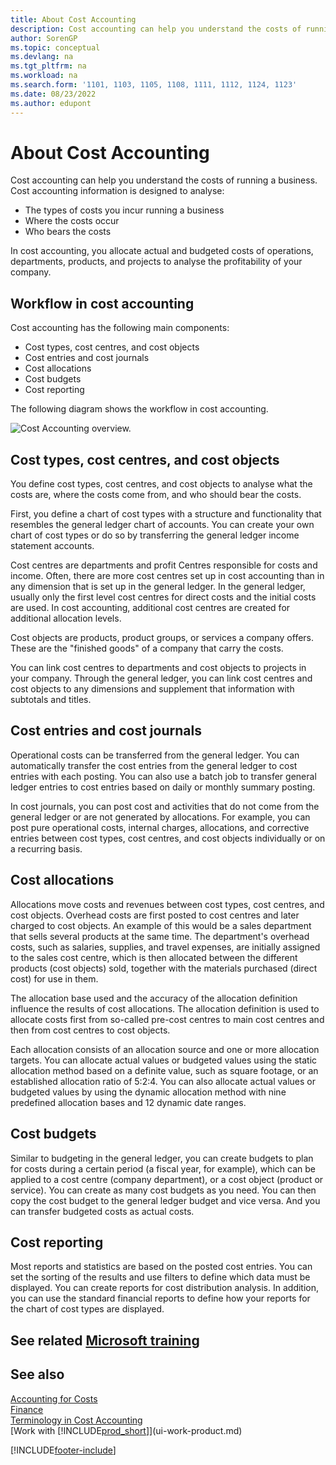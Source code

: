 ```yaml
---
title: About Cost Accounting
description: Cost accounting can help you understand the costs of running a business. Cost accounting information is designed to analyse various issues.
author: SorenGP
ms.topic: conceptual
ms.devlang: na
ms.tgt_pltfrm: na
ms.workload: na
ms.search.form: '1101, 1103, 1105, 1108, 1111, 1112, 1124, 1123'
ms.date: 08/23/2022
ms.author: edupont
---
```

# <a name="about-cost-accounting" />About Cost Accounting

Cost accounting can help you understand the costs of running a business. Cost accounting information is designed to analyse:  

- The types of costs you incur running a business  
- Where the costs occur
- Who bears the costs  

In cost accounting, you allocate actual and budgeted costs of operations, departments, products, and projects to analyse the profitability of your company.  

## <a name="workflow-in-cost-accounting" />Workflow in cost accounting

Cost accounting has the following main components:  

- Cost types, cost centres, and cost objects  
- Cost entries and cost journals  
- Cost allocations  
- Cost budgets
- Cost reporting  

The following diagram shows the workflow in cost accounting.  

![Cost Accounting overview.](media/costaccountingoverview.png "CostAccountingOverview")  

## <a name="cost-types-cost-centers-and-cost-objects" />Cost types, cost centres, and cost objects

You define cost types, cost centres, and cost objects to analyse what the costs are, where the costs come from, and who should bear the costs.  

First, you define a chart of cost types with a structure and functionality that resembles the general ledger chart of accounts. You can create your own chart of cost types or do so by transferring the general ledger income statement accounts.  

Cost centres are departments and profit Centres responsible for costs and income. Often, there are more cost centres set up in cost accounting than in any dimension that is set up in the general ledger. In the general ledger, usually only the first level cost centres for direct costs and the initial costs are used. In cost accounting, additional cost centres are created for additional allocation levels.  

Cost objects are products, product groups, or services a company offers. These are the "finished goods" of a company that carry the costs.  

You can link cost centres to departments and cost objects to projects in your company. Through the general ledger, you can link cost centres and cost objects to any dimensions and supplement that information with subtotals and titles.  

## <a name="cost-entries-and-cost-journals" />Cost entries and cost journals

Operational costs can be transferred from the general ledger. You can automatically transfer the cost entries from the general ledger to cost entries with each posting. You can also use a batch job to transfer general ledger entries to cost entries based on daily or monthly summary posting.  

In cost journals, you can post cost and activities that do not come from the general ledger or are not generated by allocations. For example, you can post pure operational costs, internal charges, allocations, and corrective entries between cost types, cost centres, and cost objects individually or on a recurring basis.  

## <a name="cost-allocations" />Cost allocations

Allocations move costs and revenues between cost types, cost centres, and cost objects. Overhead costs are first posted to cost centres and later charged to cost objects. An example of this would be a sales department that sells several products at the same time. The department's overhead costs, such as salaries, supplies, and travel expenses, are initially assigned to the sales cost centre, which is then allocated between the different products (cost objects) sold, together with the materials purchased (direct cost) for use in them.

The allocation base used and the accuracy of the allocation definition influence the results of cost allocations. The allocation definition is used to allocate costs first from so-called pre-cost centres to main cost centres and then from cost centres to cost objects.  

Each allocation consists of an allocation source and one or more allocation targets. You can allocate actual values or budgeted values using the static allocation method based on a definite value, such as square footage, or an established allocation ratio of 5:2:4. You can also allocate actual values or budgeted values by using the dynamic allocation method with nine predefined allocation bases and 12 dynamic date ranges.  

## <a name="cost-budgets" />Cost budgets

Similar to budgeting in the general ledger, you can create budgets to plan for costs during a certain period (a fiscal year, for example), which can be applied to a cost centre (company department), or a cost object (product or service). You can create as many cost budgets as you need. You can then copy the cost budget to the general ledger budget and vice versa. And you can transfer budgeted costs as actual costs.

## <a name="cost-reporting" />Cost reporting

Most reports and statistics are based on the posted cost entries. You can set the sorting of the results and use filters to define which data must be displayed. You can create reports for cost distribution analysis. In addition, you can use the standard financial reports to define how your reports for the chart of cost types are displayed.  

## <a name="see-related-microsoft-training" />See related [Microsoft training](/training/paths/use-cost-accounting-dynamics-365-business-central/)

## <a name="see-also" />See also

[Accounting for Costs](finance-manage-cost-accounting.md)  
[Finance](finance.md)  
[Terminology in Cost Accounting](finance-terminology-in-cost-accounting.md)  
[Work with [!INCLUDE[prod_short](includes/prod_short.md)]](ui-work-product.md)

[!INCLUDE[footer-include](includes/footer-banner.md)]
